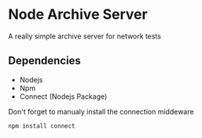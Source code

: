 Node Archive Server
===================

A really simple archive server for network tests

Dependencies
------------

- Nodejs
- Npm
- Connect (Nodejs Package)

Don't forget to manualy install the connection middeware

`npm install connect`
